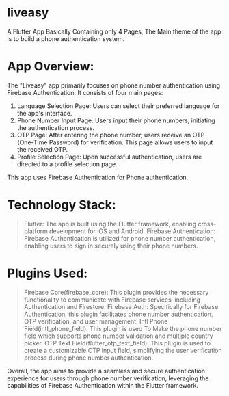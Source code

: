 # liveasy

A Flutter App Basically Containing only 4 Pages, The Main theme of the app is to build a phone authentication system.

# App Overview:
The "Liveasy" app primarily focuses on phone number authentication using Firebase Authentication. It consists of four main pages:

1. Language Selection Page: Users can select their preferred language for the app's interface.
2. Phone Number Input Page: Users input their phone numbers, initiating the authentication process.
3. OTP Page: After entering the phone number, users receive an OTP (One-Time Password) for verification. This page allows users to input the received OTP.
4. Profile Selection Page: Upon successful authentication, users are directed to a profile selection page.

This app uses Firebase Authentication for Phone authentication.

# Technology Stack:

> Flutter: The app is built using the Flutter framework, enabling cross-platform development for iOS and Android.
> Firebase Authentication: Firebase Authentication is utilized for phone number authentication, enabling users to sign in securely using their phone numbers.

# Plugins Used:

> Firebase Core(firebase_core): This plugin provides the necessary functionality to communicate with Firebase services, including Authentication and Firestore.
> Firebase Auth: Specifically for Firebase Authentication, this plugin facilitates phone number authentication, OTP verification, and user management.
> Intl Phone Field(intl_phone_field): This plugin is used To Make the phone number field which supports phone number validation and multiple country picker.
> OTP Text Field(flutter_otp_text_field): This plugin is used to create a customizable OTP input field, simplifying the user verification process during phone number authentication.

Overall, the app aims to provide a seamless and secure authentication experience for users through phone number verification, leveraging the capabilities of Firebase Authentication within the Flutter framework.
